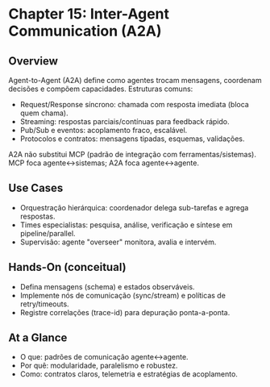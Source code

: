 # Chapter 15: Inter-Agent Communication (A2A)

## Overview

Agent-to-Agent (A2A) define como agentes trocam mensagens, coordenam decisões e compõem capacidades. Estruturas comuns:

- Request/Response síncrono: chamada com resposta imediata (bloca quem chama).
- Streaming: respostas parciais/contínuas para feedback rápido.
- Pub/Sub e eventos: acoplamento fraco, escalável.
- Protocolos e contratos: mensagens tipadas, esquemas, validações.

A2A não substitui MCP (padrão de integração com ferramentas/sistemas). MCP foca agente↔sistemas; A2A foca agente↔agente.

## Use Cases

- Orquestração hierárquica: coordenador delega sub-tarefas e agrega respostas.
- Times especialistas: pesquisa, análise, verificação e síntese em pipeline/parallel.
- Supervisão: agente "overseer" monitora, avalia e intervém.

## Hands-On (conceitual)

- Defina mensagens (schema) e estados observáveis.
- Implemente nós de comunicação (sync/stream) e políticas de retry/timeouts.
- Registre correlações (trace-id) para depuração ponta-a-ponta.

## At a Glance

- O que: padrões de comunicação agente↔agente.
- Por quê: modularidade, paralelismo e robustez.
- Como: contratos claros, telemetria e estratégias de acoplamento.
